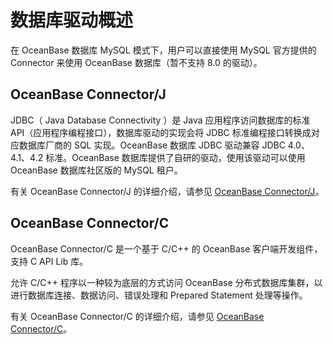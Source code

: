 # 数据库驱动概述

在 OceanBase 数据库 MySQL 模式下，用户可以直接使用 MySQL 官方提供的 Connector 来使用 OceanBase 数据库（暂不支持 8.0 的驱动）。

## OceanBase Connector/J

JDBC（ Java Database Connectivity ）是 Java 应用程序访问数据库的标准 API（应用程序编程接口），数据库驱动的实现会将 JDBC 标准编程接口转换成对应数据库厂商的 SQL 实现。OceanBase 数据库 JDBC 驱动兼容 JDBC 4.0、4.1、4.2 标准。OceanBase 数据库提供了自研的驱动，使用该驱动可以使用 OceanBase 数据库社区版的 MySQL 租户。

有关 OceanBase Connector/J 的详细介绍，请参见 [OceanBase Connector/J](../3.database-drivers/3.oceanbase-database-overview-oceanbase-connector-j.md)。

## OceanBase Connector/C

OceanBase Connector/C 是一个基于 C/C++ 的 OceanBase 客户端开发组件，支持 C API Lib 库。

允许 C/C++ 程序以一种较为底层的方式访问 OceanBase 分布式数据库集群，以进行数据库连接、数据访问、错误处理和 Prepared Statement 处理等操作。

有关 OceanBase Connector/C 的详细介绍，请参见 [OceanBase Connector/C](../3.database-drivers/4.oceanbase-database-overview-oceanbase-connector-c.md)。
